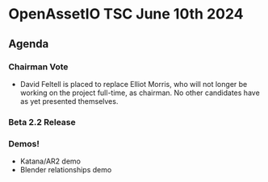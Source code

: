 # OpenAssetIO TSC June 10th 2024
## Agenda

### Chairman Vote
- David Feltell is placed to replace Elliot Morris, who will not longer
  be working on the project full-time, as chairman. No other candidates
  have as yet presented themselves.

### Beta 2.2 Release

### Demos!
- Katana/AR2 demo
- Blender relationships demo